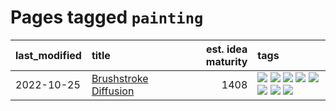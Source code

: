 # Pages tagged `painting`

|last_modified|title|est. idea maturity|tags
|:---|:---|---:|:---|
|2022-10-25|[Brushstroke Diffusion](../brushstroke-diffusion.md)|1408|[![](https://img.shields.io/badge/tag-artisticstyletransfer-3f9741)](../tags/artisticstyletransfer.md) [![](https://img.shields.io/badge/tag-creativity-c6963e)](../tags/creativity.md) [![](https://img.shields.io/badge/tag-deepgenerativemodeling-6013c8)](../tags/deepgenerativemodeling.md) [![](https://img.shields.io/badge/tag-experimental-ff6770)](../tags/experimental.md) [![](https://img.shields.io/badge/tag-imageprocessing-e3be61)](../tags/imageprocessing.md) [![](https://img.shields.io/badge/tag-modeltraining-e9b626)](../tags/modeltraining.md) [![](https://img.shields.io/badge/tag-painting-1614f8)](../tags/painting.md) [![](https://img.shields.io/badge/tag-wip-a4124b)](../tags/wip.md)|